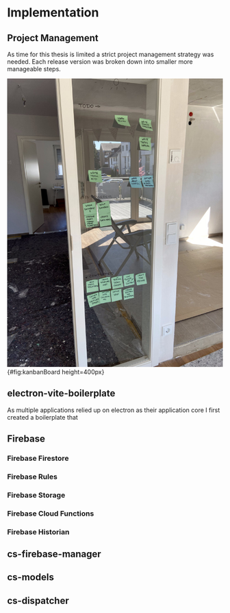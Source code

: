 <!-- Goal: 1500 Words -->
# Implementation

## Project Management

As time for this thesis is limited a strict project management strategy was needed. Each release version was broken down into smaller more manageable steps.  

![Kanban Board - Source: Author](images/kanban-board.jpg){#fig:kanbanBoard height=400px}

<!-- How have I designed the application road map? -->
<!-- What project management tools have I used in order to keep track of my tasks? Notion, GitHub Issues, Tags, Gantt-Chart -->

<!-- What does the electron-vite-fusion boilerplate do? -->
## electron-vite-boilerplate

As multiple applications relied up on electron as their application core I first created a boilerplate that 
  <!-- Code Signing -->

## Firebase



### Firebase Firestore

### Firebase Rules

### Firebase Storage

### Firebase Cloud Functions

### Firebase Historian

<!-- What features / code snippets need deeper explaination? -->
  <!-- What are these features / sntippets used for? -->
  <!-- What language are they written in? -->
  <!-- How do these feature / snippets function? -->

<!-- How much data is firestore using when on cellular? Make some tests to see how much data is beeing used -->
  <!-- How are the security rules defined? -->
  <!-- How is data being stored? -->

## cs-firebase-manager

## cs-models

## cs-dispatcher

<!-- Router -->
  <!-- Route Guard -->
<!-- i18n -->


